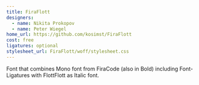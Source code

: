 ```yaml
---
title: FiraFlott
designers:
  - name: Nikita Prokopov
  - name: Peter Wiegel
home_url: https://github.com/kosimst/FiraFlott
cost: free
ligatures: optional
stylesheet_url: FiraFlott/woff/stylesheet.css
---
```


Font that combines Mono font from FiraCode (also in Bold) including Font-Ligatures with FlottFlott as Italic font.
